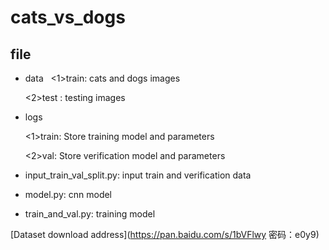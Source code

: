 # cats_vs_dogs
## file
- data
  
  <1>train: cats and dogs images
  
  <2>test : testing images
- logs
  
  <1>train: Store training model and parameters  
  
  <2>val:  Store verification model and parameters
- input_train_val_split.py: input train and verification data
- model.py: cnn model
- train_and_val.py: training model

[Dataset download address](https://pan.baidu.com/s/1bVFlwy 密码：e0y9)
